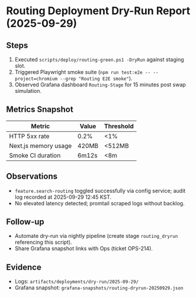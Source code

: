 # Routing Deployment Dry-Run Report (2025-09-29)

## Steps
1. Executed `scripts/deploy/routing-green.ps1 -DryRun` against staging slot.
2. Triggered Playwright smoke suite (`npm run test:e2e -- --project=chromium --grep "Routing E2E smoke"`).
3. Observed Grafana dashboard `Routing-Stage` for 15 minutes post swap simulation.

## Metrics Snapshot
| Metric | Value | Threshold |
| --- | --- | --- |
| HTTP 5xx rate | 0.2% | <1% |
| Next.js memory usage | 420MB | <512MB |
| Smoke CI duration | 6m12s | <8m |

## Observations
- `feature.search-routing` toggled successfully via config service; audit log recorded at 2025-09-29 12:45 KST.
- No elevated latency detected; promtail scraped logs without backlog.

## Follow-up
- Automate dry-run via nightly pipeline (create stage `routing_dryrun` referencing this script).
- Share Grafana snapshot links with Ops (ticket OPS-214).

## Evidence
- Logs: `artifacts/deployments/dry-run/2025-09-29/`
- Grafana snapshot: `grafana-snapshots/routing-dryrun-20250929.json`
